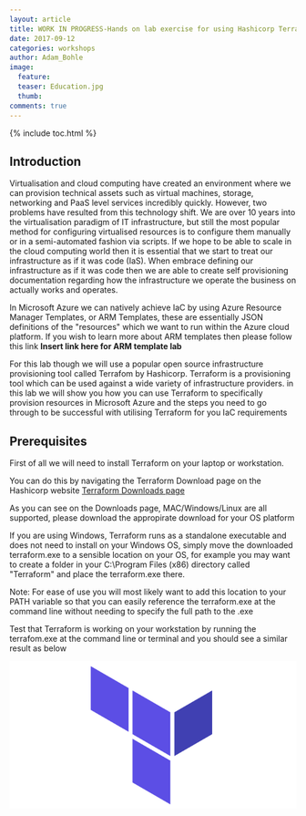 ```yaml
---
layout: article
title: WORK IN PROGRESS-Hands on lab exercise for using Hashicorp Terraform with Microsoft Azure
date: 2017-09-12
categories: workshops
author: Adam_Bohle
image:
  feature: 
  teaser: Education.jpg
  thumb: 
comments: true
---
```


{% include toc.html %}

## Introduction

Virtualisation and cloud computing have created an environment where we can provision technical assets such as virtual machines, storage, networking and PaaS level services incredibly quickly. However, two problems have resulted from this technology shift. We are over 10 years into the virtualisation paradigm of IT infrastructure, but still the most popular method for configuring virtualised resources is to configure them manually or in a semi-automated fashion via scripts. If we hope to be able to scale in the cloud computing world then it is essential that we start to treat our infrastructure as if it was code (IaS). When embrace defining our infrastructure as if it was code then we are able to create self provisioning documentation regarding how the infrastructure we operate the business on actually works and operates. 

In Microsoft Azure we can natively achieve IaC by using Azure Resource Manager Templates, or ARM Templates, these are essentially JSON definitions of the "resources" which we want to run within the Azure cloud platform. If you wish to learn more about ARM templates then please follow this link **Insert link here for ARM template lab**

For this lab though we will use a popular open source infrastructure provisioning tool called Terrafom by Hashicorp. Terraform is a provisioning tool which can be used against a wide variety of infrastructure providers. in this lab we will show you how you can use Terraform to specifically provision resources in Microsoft Azure and the steps you need to go through to be successful with utilising Terraform for you IaC requirements

## Prerequisites

First of all we will need to install Terraform on your laptop or workstation. 

You can do this by navigating the Terraform Download page on the Hashicorp website [Terraform Downloads page](https://www.terraform.io/downloads.html)

As you can see on the Downloads page, MAC/Windows/Linux are all supported, please download the appropirate download for your OS platform

If you are using Windows, Terraform runs as a standalone executable and does not need to install on your Windows OS, simply move the downloaded terraform.exe to a sensible location on your OS, for example you may want to create a folder in your C:\Program Files (x86) directory called "Terraform" and place the terraform.exe there.

Note: For ease of use you will most likely want to add this location to your PATH variable so that you can easily reference the terraform.exe at the command line without needing to specify the full path to the .exe

Test that Terraform is working on your workstation by running the terrafom.exe at the command line or terminal and you should see a similar result as below

![](/images/Terraform.png)